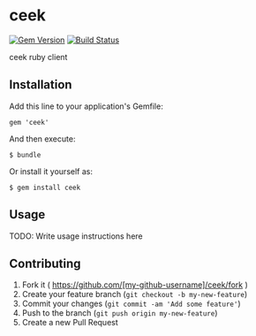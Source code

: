 # ceek

[![Gem Version](https://badge.fury.io/rb/ceek.svg)](http://badge.fury.io/rb/ceek)
[![Build Status](https://secure.travis-ci.org/ceekio/ceek-ruby.svg?branch=master)](https://travis-ci.org/ceekio/ceek-ruby)

ceek ruby client

## Installation

Add this line to your application's Gemfile:

    gem 'ceek'

And then execute:

    $ bundle

Or install it yourself as:

    $ gem install ceek

## Usage

TODO: Write usage instructions here

## Contributing

1. Fork it ( https://github.com/[my-github-username]/ceek/fork )
2. Create your feature branch (`git checkout -b my-new-feature`)
3. Commit your changes (`git commit -am 'Add some feature'`)
4. Push to the branch (`git push origin my-new-feature`)
5. Create a new Pull Request
